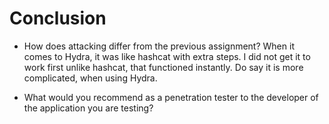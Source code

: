 # Conclusion

- How does attacking differ from the previous assignment?
  When it comes to Hydra, it was like hashcat with extra steps. I did not get it to work first unlike hashcat, that functioned instantly. Do say it is more complicated, when using Hydra. 

- What would you recommend as a penetration tester to the developer of the application you are testing?
